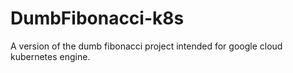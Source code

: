 # DumbFibonacci-k8s
A version of the dumb fibonacci project intended for google cloud kubernetes engine.
